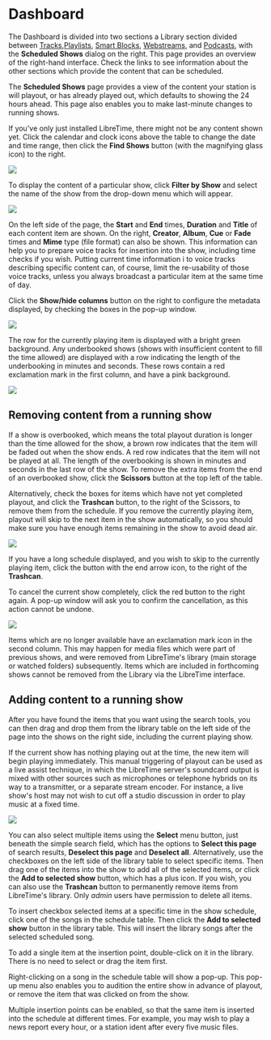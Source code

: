 # Dashboard
The Dashboard is divided into two sections a Library section divided between
[Tracks](../tracks),[Playlists](../playlists), [Smart Blocks](../smartblocks),
[Webstreams](../webstreams), and [Podcasts](../podcasts), with the **Scheduled
Shows** dialog on the right. This page provides an overview of the right-hand
interface. Check the links to see information about the other sections which
provide the content that can be scheduled.

The **Scheduled Shows** page provides a view of the content your station is will
playout, or has already played out, which defaults to showing the 24 hours
ahead. This page also enables you to make last-minute changes to running shows.

If you've only just installed LibreTime, there might not be any content shown
yet. Click the calendar and clock icons above the table to change the date and
time range, then click the **Find Shows** button (with the magnifying glass
icon) to the right.

![](static/now-playing.png)

To display the content of a particular show, click **Filter by Show** and select
the name of the show from the drop-down menu which will appear.

![](static/filter.png)

On the left side of the page, the **Start** and **End** times, **Duration**
and **Title** of each content item are shown. On the right, **Creator**,
**Album**, **Cue** or **Fade** times and **Mime** type (file format) can also be
shown. This information can help you to prepare voice tracks for insertion into
the show, including time checks if you wish. Putting current time information i
to voice tracks describing specific content can, of course, limit the
re-usability of those voice tracks, unless you always broadcast a particular
item at the same time of day.

Click the **Show/hide columns** button on the right to configure the metadata
displayed, by checking the boxes in the pop-up window.

![](static/columns.png)

The row for the currently playing item is displayed with a bright green
background. Any underbooked shows (shows with insufficient content to fill the
time allowed) are displayed with a row indicating the length of the underbooking
in minutes and seconds. These rows contain a red exclamation mark in the first
column, and have a pink background.

![](static/end-gap.png)

Removing content from a running show
------------------------------------

If a show is overbooked, which means the total playout duration is longer than
the time allowed for the show, a brown row indicates that the item will be faded
out when the show ends. A red row indicates that the item will not be played at
all. The length of the overbooking is shown in minutes and seconds in the last
row of the show. To remove the extra items from the end of an overbooked show,
click the **Scissors** button at the top left of the table.

Alternatively, check the boxes for items which have not yet completed playout,
and click the **Trashcan** button, to the right of the Scissors, to remove them
from the schedule. If you remove the currently playing item, playout will skip
to the next item in the show automatically, so you should make sure you have
enough items remaining in the show to avoid dead air.

![](static/delete-extra.png)

If you have a long schedule displayed, and you wish to skip to the currently
playing item, click the button with the end arrow icon, to the right of the
**Trashcan**.

To cancel the current show completely, click the red button to the right again.
A pop-up window will ask you to confirm the cancellation, as this action cannot
be undone.

![](static/cancel-show.png)

Items which are no longer available have an exclamation mark icon in the second
column. This may happen for media files which were part of previous shows, and
were removed from LibreTime's library (main storage or watched folders)
subsequently. Items which are included in forthcoming shows cannot be removed
from the Library via the LibreTime interface.

Adding content to a running show
--------------------------------

After you have found the items that you want using the search tools, you can
then drag and drop them from the library table on the left side of the page into
the shows on the right side, including the current playing show.

If the current show has nothing playing out at the time, the new item will begin
playing immediately. This manual triggering of playout can be used as a live
assist technique, in which the LibreTime server's soundcard output is mixed with
other sources such as microphones or telephone hybrids on its way to a
transmitter, or a separate stream encoder. For instance, a live show's host may
not wish to cut off a studio discussion in order to play music at a fixed time.

![](static/drag-and-drop.png)

You can also select multiple items using the **Select** menu button, just
beneath the simple search field, which has the options to **Select this page**
of search results, **Deselect this page** and **Deselect all**. Alternatively,
use the checkboxes on the left side of the library table to select specific
items. Then drag one of the items into the show to add all of the selected
items, or click the **Add to selected show** button, which has a plus icon. If
you wish, you can also use the **Trashcan** button to permanently remove items
from LibreTime's library. Only *admin* users have permission to delete all
items.

To insert checkbox selected items at a specific time in the show schedule, click
one of the songs in the schedule table.  Then click the **Add to selected show**
button in the library table. This will insert the library songs after the
selected scheduled song.

To add a single item at the insertion point, double-click on it in the library.
There is no need to select or drag the item first.

Right-clicking on a song in the schedule table will show a pop-up. This pop-up
menu also enables you to audition the entire show in advance of playout, or
remove the item that was clicked on from the show.

Multiple insertion points can be enabled, so that the same item is inserted into
the schedule at different times. For example, you may wish to play a news report
every hour, or a station ident after every five music files.
